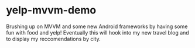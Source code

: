 # yelp-mvvm-demo

Brushing up on MVVM and some new Android frameworks by having some fun with food and yelp! Eventually this will hook into my new travel blog and to display my reccomendations by city.
